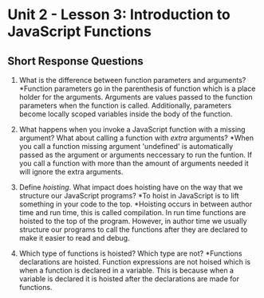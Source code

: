 # Unit 2 - Lesson 3: Introduction to JavaScript Functions
## Short Response Questions

1. What is the difference between function parameters and arguments?
    *Function parameters go in the parenthesis of function which is a place holder for the arguments. Arguments are values passed to the function parameters when the function is called. Additionally, parameters become locally scoped variables inside the body of the function.

2. What happens when you invoke a JavaScript function with a missing argument? What about calling a function with _extra_ arguments? 
    *When you call a function missing argument 'undefined' is automatically passed as the argument or arguments neccessary to run the funtion.  If you call a function with more than the amount of arguments needed it will ignore the extra arguments.

3. Define _hoisting_. What impact does hoisting have on the way that we structure our JavaScript programs?
    *To hoist in JavaScript is to lift something in your code to the top.
    *Hoisting occurs in between author time and run time, this is called compilation. In run time functions are hoisted to the top of the program. However, in author time we usually structure our programs to call the functions after they are declared to make it easier to read and debug. 

4. Which type of functions is hoisted? Which type are not?
    *Functions declarations are hoisted. Function expressions are not hoised which is when a function is declared in a variable. This is because when a variable is declared it is hoisted after the declarations are made for functions.  

